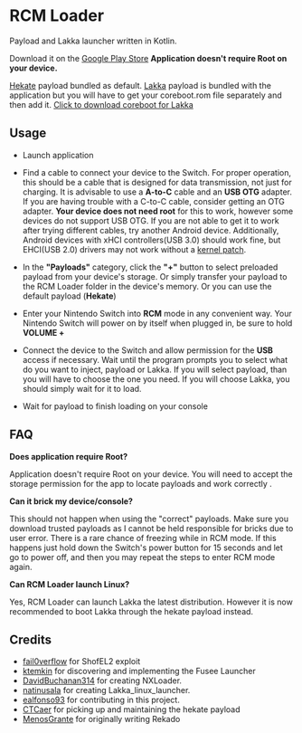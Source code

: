 # RCM Loader
Payload and Lakka launcher written in Kotlin. 

Download it on the [Google Play Store](https://play.google.com/store/apps/details?id=com.thirdeclarity.rcmloader)
**Application doesn't require Root on your device.**

[Hekate](https://github.com/CTCaer/hekate) payload bundled as default.
[Lakka](https://github.com/lakka-switch/boot-scripts/tree/master/payloads) payload is bundled with the application but you will have to get your coreboot.rom file separately and then add it. [Click to download coreboot for Lakka](https://github.com/lakka-switch/boot-scripts/raw/master/payloads/coreboot.rom) 

## Usage
* Launch application
* Find a cable to connect your device to the Switch. For proper operation, this should be a cable that is designed for data transmission, not just for charging. It is advisable to use a **A-to-C** cable and an **USB OTG** adapter. If you are having trouble with a C-to-C cable, consider getting an OTG adapter. **Your device does not need root** for this to work, however some devices do not support USB OTG. If you are not able to get it to work after trying different cables, try another Android device. Additionally, Android devices with xHCI controllers(USB 3.0) should work fine, but EHCI(USB 2.0) drivers may not work without a [kernel patch](https://github.com/fail0verflow/shofel2/blob/master/linux-ehci-enable-large-ctl-xfers.patch).

* In the **"Payloads"** category, click the **"+"** button to select preloaded payload from your device's storage. Or simply transfer your payload to the RCM Loader folder in the device's memory. Or you can use the default payload (**Hekate**)
* Enter your Nintendo Switch into **RCM** mode in any convenient way. Your Nintendo Switch will power on by itself when plugged in, be sure to hold **VOLUME +**
* Connect the device to the Switch and allow permission for the **USB** access if necessary. Wait until the program prompts you to select what do you want to inject, payload or Lakka. If you will select payload, than you will have to choose the one you need. If you will choose Lakka, you should simply wait for it to load.
* Wait for payload to finish loading on your console


## FAQ
**Does application require Root?**

Application doesn't require Root on your device. You will need to accept the storage permission for the app to locate payloads and work correctly . 

**Can it brick my device/console?**

This should not happen when using the "correct" payloads. Make sure you download trusted payloads as I cannot be held responsible for bricks due to user error. There is a rare chance of freezing while in RCM mode. If this happens just hold down the Switch's power button for 15 seconds and let go to power off, and then you may repeat the steps to enter RCM mode again. 

**Can RCM Loader launch Linux?**

Yes, RCM Loader can launch Lakka the latest distribution. However it is now recommended to boot Lakka through the hekate payload instead.

## Credits
* [fail0verflow](https://github.com/fail0verflow) for ShofEL2 exploit
* [ktemkin](https://github.com/ktemkin) for discovering and implementing the Fusee Launcher
* [DavidBuchanan314](https://github.com/DavidBuchanan314) for creating NXLoader.
* [natinusala](https://github.com/natinusala) for creating Lakka_linux_launcher.
* [ealfonso93](https://github.com/ealfonso93) for contributing in this project.
* [CTCaer](https://github.com/CTCaer) for picking up and maintaining the hekate payload
* [MenosGrante](https://github.com/MenosGrante) for originally writing Rekado
